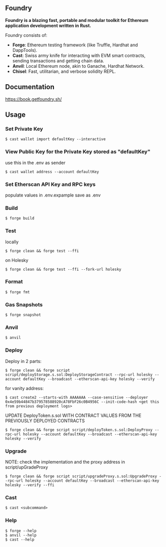 ## Foundry

**Foundry is a blazing fast, portable and modular toolkit for Ethereum application development written in Rust.**

Foundry consists of:

-   **Forge**: Ethereum testing framework (like Truffle, Hardhat and DappTools).
-   **Cast**: Swiss army knife for interacting with EVM smart contracts, sending transactions and getting chain data.
-   **Anvil**: Local Ethereum node, akin to Ganache, Hardhat Network.
-   **Chisel**: Fast, utilitarian, and verbose solidity REPL.

## Documentation

https://book.getfoundry.sh/

## Usage

### Set Private Key

```shell
$ cast wallet import defaultKey --interactive
```

### View Public Key for the Private Key stored as "defaultKey"

use this in the .env as sender
```shell
$ cast wallet address --account defaultKey
```

### Set Etherscan API Key and RPC keys

populate values in .env.expample save as .env

### Build

```shell
$ forge build
```

### Test
locally
```shell
$ forge clean && forge test --ffi
```
on Holesky
```shell
$ forge clean && forge test --ffi --fork-url holesky
```

### Format

```shell
$ forge fmt
```

### Gas Snapshots

```shell
$ forge snapshot
```

### Anvil

```shell
$ anvil
```

### Deploy
Deploy in 2 parts:

```shell
$ forge clean && forge script script/deployStorage.s.sol:DeployStorageContract --rpc-url holesky --account defaultKey --broadcast --etherscan-api-key holesky --verify
```
for vanity address:
```shell
$ cast create2 --starts-with AAAAAAA --case-sensitive --deployer 0x4e59b44847b379578588920cA78FbF26c0B4956C --init-code-hash <get this from previous deployment logs>
```

UPDATE DeployToken.s.sol WITH CONTRACT VALUES FROM THE PREVIOUSLY DEPLOYED CONTRACTS
```shell
$ forge clean && forge script script/deployToken.s.sol:DeployProxy --rpc-url holesky --account defaultKey --broadcast --etherscan-api-key holesky --verify
```

### Upgrade
NOTE: check the implementation and the proxy address in script/upGradeProxy

```shell
$ forge clean && forge script script/upgradeProxy.s.sol:UpgradeProxy --rpc-url holesky --account defaultKey --broadcast --etherscan-api-key holesky --verify --ffi
```

### Cast

```shell
$ cast <subcommand>
```

### Help

```shell
$ forge --help
$ anvil --help
$ cast --help
```

